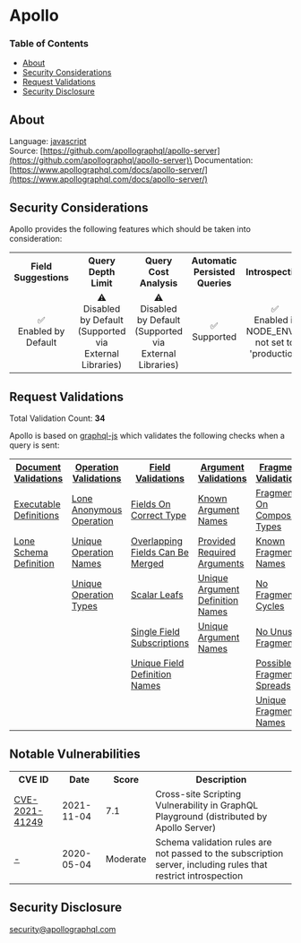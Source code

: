 # Apollo

### Table of Contents
* [About](#About)
* [Security Considerations](#Security-Considerations)
* [Request Validations](#Request-Validations)
* [Security Disclosure](#Security-Disclosure)

## About
Language: [javascript](https://www.javascript.com/)\
Source: [https://github.com/apollographql/apollo-server](https://github.com/apollographql/apollo-server)\
Documentation: [https://www.apollographql.com/docs/apollo-server/](https://www.apollographql.com/docs/apollo-server/)

## Security Considerations
Apollo provides the following features which should be taken into consideration:

<table>
	<tr>
		<th align="center">Field Suggestions</th>
		<th align="center">Query Depth Limit</th>
		<th align="center">Query Cost Analysis</th>
		<th align="center">Automatic Persisted Queries</th>
		<th align="center">Introspection</th>
		<th align="center">Debug Mode</th>
		<th align="center">Batch Requests</th>
	</tr>
	<tr>
		<td align="center">✅<br>Enabled by Default</td>
		<td align="center">⚠️<br>Disabled by Default (Supported via External Libraries)</td>
		<td align="center">⚠️<br>Disabled by Default (Supported via External Libraries)</td>
		<td align="center">✅<br>Supported</td>
		<td align="center">✅<br>Enabled if NODE_ENV is not set to 'production' </td>
		<td align="center">✅<br>exception.stacktrace exists if NODE_ENV is not set to 'production' or 'test' </td>
		<td align="center">✅<br>Enabled by Default</td>
	</tr>
</table>

## Request Validations
Total Validation Count: **34**

Apollo is based on [graphql-js](https://github.com/graphql/graphql-js) which validates the following checks when a query is sent:

<table>
	<tr>
		<th><a href="https://spec.graphql.org/October2021/#sec-Documents">Document Validations</a></th>
		<th><a href="https://spec.graphql.org/October2021/#sec-Validation.Operations">Operation Validations</a></th>
		<th><a href="https://spec.graphql.org/October2021/#sec-Validation.Fields">Field Validations</a></th>
		<th><a href="https://spec.graphql.org/October2021/#sec-Validation.Arguments">Argument Validations</a></th>
		<th><a href="https://spec.graphql.org/October2021/#sec-Validation.Fragments">Fragment Validations</a></th>
		<th><a href="https://spec.graphql.org/October2021/#sec-Values">Value Validations</a></th>
		<th><a href="https://spec.graphql.org/October2021/#sec-Validation.Directives">Directive Validations</a></th>
		<th><a href="https://spec.graphql.org/October2021/#sec-Validation.Variables">Variable Validations</a></th>
		<th>Misc. Validations</th>
	</tr>
	<tr>
		<td><a href="https://github.com/graphql/graphql-js/blob/main/src/validation/rules/ExecutableDefinitionsRule.ts">Executable Definitions</a></td>
		<td><a href="https://github.com/graphql/graphql-js/blob/main/src/validation/rules/LoneAnonymousOperationRule.ts">Lone Anonymous Operation</a></td>
		<td><a href="https://github.com/graphql/graphql-js/blob/main/src/validation/rules/FieldsOnCorrectTypeRule.ts">Fields On Correct Type</a></td>
		<td><a href="https://github.com/graphql/graphql-js/blob/main/src/validation/rules/KnownArgumentNamesRule.ts">Known Argument Names</a></td>
		<td><a href="https://github.com/graphql/graphql-js/blob/main/src/validation/rules/FragmentsOnCompositeTypesRule.ts">Fragments On Composite Types</a></td>
		<td><a href="https://github.com/graphql/graphql-js/blob/main/src/validation/rules/KnownTypeNamesRule.ts">Known Type Names</a></td>
		<td><a href="https://github.com/graphql/graphql-js/blob/main/src/validation/rules/KnownDirectivesRule.ts">Known Directives</a></td>
		<td><a href="https://github.com/graphql/graphql-js/blob/main/src/validation/rules/NoUndefinedVariablesRule.ts">No Undefined Variables</a></td>
		<td><a href=""></a></td>
	</tr>
	<tr>
		<td><a href="https://github.com/graphql/graphql-js/blob/main/src/validation/rules/LoneSchemaDefinitionRule.ts">Lone Schema Definition</a></td>
		<td><a href="https://github.com/graphql/graphql-js/blob/main/src/validation/rules/UniqueOperationNamesRule.ts">Unique Operation Names</a></td>
		<td><a href="https://github.com/graphql/graphql-js/blob/main/src/validation/rules/OverlappingFieldsCanBeMergedRule.ts">Overlapping Fields Can Be Merged</a></td>
		<td><a href="https://github.com/graphql/graphql-js/blob/main/src/validation/rules/ProvidedRequiredArgumentsRule.ts">Provided Required Arguments</a></td>
		<td><a href="https://github.com/graphql/graphql-js/blob/main/src/validation/rules/KnownFragmentNamesRule.ts">Known Fragment Names</a></td>
		<td><a href="https://github.com/graphql/graphql-js/blob/main/src/validation/rules/PossibleTypeExtensionsRule.ts">Possible Type Extensions</a></td>
		<td><a href="https://github.com/graphql/graphql-js/blob/main/src/validation/rules/UniqueDirectiveNamesRule.ts">Unique Directive Names</a></td>
		<td><a href="https://github.com/graphql/graphql-js/blob/main/src/validation/rules/NoUnusedVariablesRule.ts">No Unused Variables</a></td>
		<td><a href=""></a></td>
	</tr>
	<tr>
		<td><a href=""></a></td>
		<td><a href="https://github.com/graphql/graphql-js/blob/main/src/validation/rules/UniqueOperationNamesRule.ts">Unique Operation Types</a></td>
		<td><a href="https://github.com/graphql/graphql-js/blob/main/src/validation/rules/ScalarLeafsRule.ts">Scalar Leafs</a></td>
		<td><a href="https://github.com/graphql/graphql-js/blob/main/src/validation/rules/UniqueArgumentDefinitionNamesRule.ts">Unique Argument Definition Names</a></td>
		<td><a href="https://github.com/graphql/graphql-js/blob/main/src/validation/rules/NoFragmentCyclesRule.ts">No Fragment Cycles</a></td>
		<td><a href="https://github.com/graphql/graphql-js/blob/main/src/validation/rules/UniqueEnumValueNamesRule.ts">Unique Enum Value Names</a></td>
		<td><a href="https://github.com/graphql/graphql-js/blob/main/src/validation/rules/UniqueDirectivesPerLocationRule.ts">Unique Directives Per Location</a></td>
		<td><a href="https://github.com/graphql/graphql-js/blob/main/src/validation/rules/UniqueVariableNamesRule.ts">Unique Variable Names</a></td>
		<td><a href=""></a></td>
	</tr>
	<tr>
		<td><a href=""></a></td>
		<td><a href=""></a></td>
		<td><a href="https://github.com/graphql/graphql-js/blob/main/src/validation/rules/SingleFieldSubscriptionsRule.ts">Single Field Subscriptions</a></td>
		<td><a href="https://github.com/graphql/graphql-js/blob/main/src/validation/rules/UniqueArgumentNamesRule.ts">Unique Argument Names</a></td>
		<td><a href="https://github.com/graphql/graphql-js/blob/main/src/validation/rules/NoUnusedFragmentsRule.ts">No Unused Fragments</a></td>
		<td><a href="https://github.com/graphql/graphql-js/blob/main/src/validation/rules/UniqueTypeNamesRule.ts">Unique Type Names</a></td>
		<td><a href=""></a></td>
		<td><a href="https://github.com/graphql/graphql-js/blob/main/src/validation/rules/VariablesAreInputTypesRule.ts">Variables Are Input Types</a></td>
		<td><a href=""></a></td>
	</tr>
	<tr>
		<td><a href=""></a></td>
		<td><a href=""></a></td>
		<td><a href="https://github.com/graphql/graphql-js/blob/main/src/validation/rules/UniqueFieldDefinitionNamesRule.ts">Unique Field Definition Names</a></td>
		<td><a href=""></a></td>
		<td><a href="https://github.com/graphql/graphql-js/blob/main/src/validation/rules/PossibleFragmentSpreadsRule.ts">Possible Fragment Spreads</a></td>
		<td><a href="https://github.com/graphql/graphql-js/blob/main/src/validation/rules/ValuesOfCorrectTypeRule.ts">Values Of Correct Type</a></td>
		<td><a href=""></a></td>
		<td><a href="https://github.com/graphql/graphql-js/blob/main/src/validation/rules/VariablesInAllowedPositionRule.ts">Variables In Allowed Position</a></td>
		<td><a href=""></a></td>
	</tr>
	<tr>
		<td><a href=""></a></td>
		<td><a href=""></a></td>
		<td><a href=""></a></td>
		<td><a href=""></a></td>
		<td><a href="https://github.com/graphql/graphql-js/blob/main/src/validation/rules/UniqueFragmentNamesRule.ts">Unique Fragment Names</a></td>
		<td><a href="https://github.com/graphql/graphql-js/blob/main/src/validation/rules/UniqueInputFieldNamesRule.ts">Unique Input Field Names</a></td>
		<td><a href=""></a></td>
		<td><a href=""></a></td>
		<td><a href=""></a></td>
	</tr>
</table>

## Notable Vulnerabilities

<table>
	<tr>
		<th>CVE ID</th>
		<th>Date</th>
		<th>Score</th>
		<th>Description</th>
	</tr>
	<tr>
		<td><a href="https://github.com/apollographql/apollo-server/security/advisories/GHSA-qm7x-rc44-rrqw">CVE-2021-41249</a></td>
		<td>2021-11-04</td>
		<td>7.1</td>
		<td>Cross-site Scripting Vulnerability in GraphQL Playground (distributed by Apollo Server)</td>
	</tr>
	<tr>
		<td><a href="https://github.com/apollographql/apollo-server/security/advisories/GHSA-w42g-7vfc-xf37">-</a></td>
		<td>2020-05-04</td>
		<td>Moderate</td>
		<td>Schema validation rules are not passed to the subscription server, including rules that restrict introspection</td>
	</tr>
</table>

## Security Disclosure
security@apollographql.com
